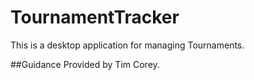 # TournamentTracker
This is a desktop application for managing Tournaments.

##Guidance
Provided by Tim Corey.
